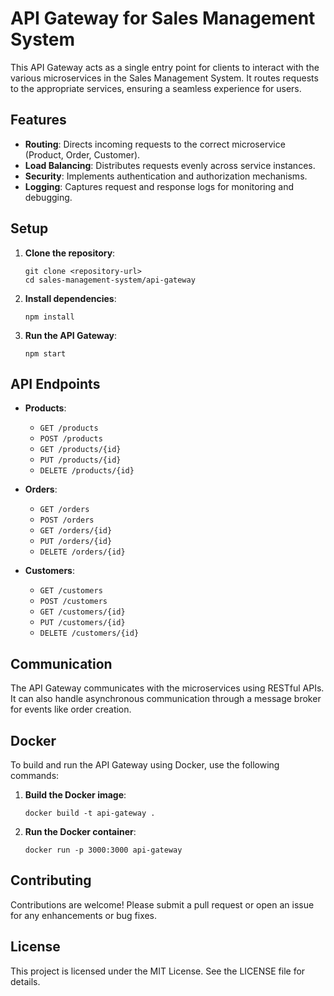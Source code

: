 # API Gateway for Sales Management System

This API Gateway acts as a single entry point for clients to interact with the various microservices in the Sales Management System. It routes requests to the appropriate services, ensuring a seamless experience for users.

## Features

- **Routing**: Directs incoming requests to the correct microservice (Product, Order, Customer).
- **Load Balancing**: Distributes requests evenly across service instances.
- **Security**: Implements authentication and authorization mechanisms.
- **Logging**: Captures request and response logs for monitoring and debugging.

## Setup

1. **Clone the repository**:
   ```
   git clone <repository-url>
   cd sales-management-system/api-gateway
   ```

2. **Install dependencies**:
   ```
   npm install
   ```

3. **Run the API Gateway**:
   ```
   npm start
   ```

## API Endpoints

- **Products**: 
  - `GET /products`
  - `POST /products`
  - `GET /products/{id}`
  - `PUT /products/{id}`
  - `DELETE /products/{id}`

- **Orders**: 
  - `GET /orders`
  - `POST /orders`
  - `GET /orders/{id}`
  - `PUT /orders/{id}`
  - `DELETE /orders/{id}`

- **Customers**: 
  - `GET /customers`
  - `POST /customers`
  - `GET /customers/{id}`
  - `PUT /customers/{id}`
  - `DELETE /customers/{id}`

## Communication

The API Gateway communicates with the microservices using RESTful APIs. It can also handle asynchronous communication through a message broker for events like order creation.

## Docker

To build and run the API Gateway using Docker, use the following commands:

1. **Build the Docker image**:
   ```
   docker build -t api-gateway .
   ```

2. **Run the Docker container**:
   ```
   docker run -p 3000:3000 api-gateway
   ```

## Contributing

Contributions are welcome! Please submit a pull request or open an issue for any enhancements or bug fixes.

## License

This project is licensed under the MIT License. See the LICENSE file for details.